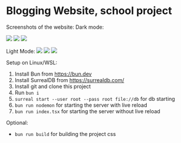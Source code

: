 # Blogging Website, school project

Screenshots of the website:
Dark mode:

![](https://ren.reeee.ee/5PRopc9rm.png)
![](https://ren.reeee.ee/5PRoCvRK3.png)
![](https://ren.reeee.ee/5PRoIUr79.png)

Light Mode:
![](https://ren.reeee.ee/5PRoY4yMD.png)
![](https://ren.reeee.ee/5PRo_twFV.png)
![](https://ren.reeee.ee/5PRp7JwpN.png)

Setup on Linux/WSL:
1. Install Bun from https://bun.dev
2. Install SurrealDB from https://surrealdb.com/
3. Install git and clone this project
4. Run `bun i`
5. `surreal start --user root --pass root file://db` for db starting
6. `bun run nodemon` for starting the server with live reload
7. `bun run index.tsx` for starting the server without live reload

Optional:
- `bun run build` for building the project css